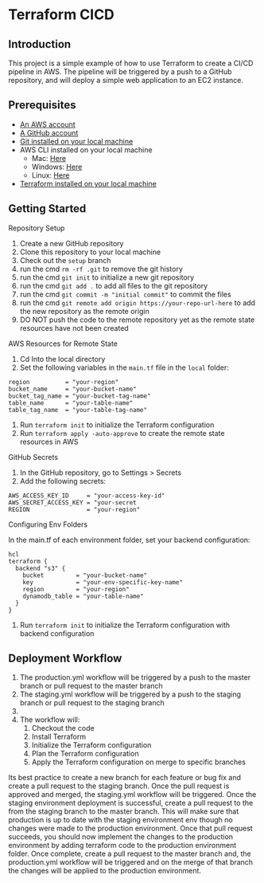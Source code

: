 # Terraform CICD

## Introduction

This project is a simple example of how to use Terraform to create a CI/CD pipeline in AWS. The pipeline will be triggered by a push to a GitHub repository, and will deploy a simple web application to an EC2 instance.

## Prerequisites

- [An AWS account](https://portal.aws.amazon.com/billing/signup?p=free&c=hp&z=1#/start/email)
- [A GitHub account](https://docs.github.com/en/get-started/start-your-journey/creating-an-account-on-github)
- [Git installed on your local machine](https://github.com/git-guides/install-git)
- AWS CLI installed on your local machine
  - Mac: [Here](https://docs.aws.amazon.com/cli/latest/userguide/getting-started-install.html#getting-started-install-instructions)
  - Windows: [Here](https://docs.aws.amazon.com/cli/latest/userguide/getting-started-install.html#getting-started-install-instructions)
  - Linux: [Here](https://docs.aws.amazon.com/cli/latest/userguide/getting-started-install.html#getting-started-install-instructions)
- [Terraform installed on your local machine](https://developer.hashicorp.com/terraform/tutorials/aws-get-started/install-cli)

## Getting Started

Repository Setup

1. Create a new GitHub repository
1. Clone this repository to your local machine
1. Check out the `setup` branch
1. run the cmd `rm -rf .git` to remove the git history
1. run the cmd `git init` to initialize a new git repository
1. run the cmd `git add .` to add all files to the git repository
1. run the cmd `git commit -m "initial commit"` to commit the files
1. run the cmd `git remote add origin https://your-repo-url-here` to add the new repository as the remote origin
1. DO NOT push the code to the remote repository yet as the remote state resources have not been created

AWS Resources for Remote State

1. Cd Into the local directory
1. Set the following variables in the `main.tf` file in the `local` folder:

```
region          = "your-region"
bucket_name     = "your-bucket-name"
bucket_tag_name = "your-bucket-tag-name"
table_name      = "your-table-name"
table_tag_name  = "your-table-tag-name"
```

1. Run `terraform init` to initialize the Terraform configuration
1. Run `terraform apply -auto-approve` to create the remote state resources in AWS

GitHub Secrets

1. In the GitHub repository, go to Settings > Secrets
1. Add the following secrets:

```
AWS_ACCESS_KEY_ID     = "your-access-key-id"
AWS_SECRET_ACCESS_KEY = "your-secret
REGION                = "your-region"
```

Configuring Env Folders

In the main.tf of each environment folder, set your backend configuration:

```
hcl
terraform {
  backend "s3" {
    bucket         = "your-bucket-name"
    key            = "your-env-specific-key-name"
    region         = "your-region"
    dynamodb_table = "your-table-name"
  }
}
```
1. Run `terraform init` to initialize the Terraform configuration with backend configuration


## Deployment Workflow

1. The production.yml workflow will be triggered by a push to the master branch or pull request to the master branch
1. The staging.yml workflow will be triggered by a push to the staging branch or pull request to the staging branch
1. 
1. The workflow will:
   1. Checkout the code
   1. Install Terraform
   1. Initialize the Terraform configuration
   1. Plan the Terraform configuration
   1. Apply the Terraform configuration on merge to specific branches

Its best practice to create a new branch for each feature or bug fix and create a pull request to the staging branch. Once the pull request is approved and merged, the staging.yml workflow will be triggered. Once the staging environment deployment is successful, create a pull request to the from the staging branch to the master branch. This will make sure that production is up to date with the staging environment env though no changes were made to the production environment. Once that pull request succeeds, you should now implement the changes to the production environment by adding terraform code to the production environment folder. Once complete, create a pull request to the master branch and, the production.yml workflow will be triggered and on the merge of that branch the changes will be applied to the production environment.

